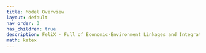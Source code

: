 ```yaml
---
title: Model Overview
layout: default
nav_order: 3
has_children: true
description: FeliX - Full of Economic-Environment Linkages and Integration dX/dt (FeliX)
math: katex
---
```



